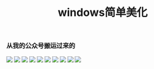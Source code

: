 ﻿---
title: windows简单美化
tags:
- windows
categories: 
- 美化教程
data: 2019-01-06
---
### 从我的公众号搬运过来的
![](/img/windows_files/image001.jpg)
![](/img/windows_files/image002.jpg)
![](/img/windows_files/image003.jpg)
![](/img/windows_files/image004.jpg)
![](/img/windows_files/image005.jpg)
![](/img/windows_files/image006.jpg)
![](/img/windows_files/image007.jpg)
![](/img/windows_files/image008.jpg)
![](/img/windows_files/image009.jpg)
![](/img/windows_files/image010.jpg)